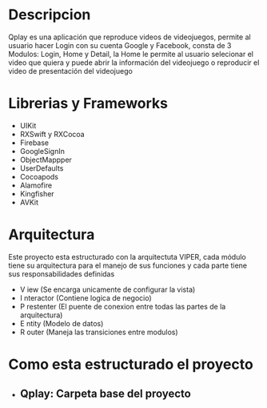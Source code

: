 # Descripcion

Qplay es una aplicación que reproduce videos de videojuegos, permite al usuario hacer Login con su cuenta Google y Facebook, consta de 3 Modulos: Login, Home y Detail, la Home le permite al usuario selecionar el video que quiera y puede abrir la información del videojuego o reproducir el video de presentación del videojuego

# Librerias y Frameworks 
- UIKit
- RXSwift y RXCocoa
- Firebase
- GoogleSignIn
- ObjectMappper
- UserDefaults
- Cocoapods
- Alamofire
- Kingfisher
- AVKit

# Arquitectura

Este proyecto esta estructurado con la arquitectuta VIPER, cada módulo tiene su arquitectura para el manejo de sus funciones y cada parte tiene sus responsabilidades definidas

- V iew (Se encarga unicamente de configurar la vista)
- I nteractor (Contiene logica de negocio)
- P restenter (El puente de conexion entre todas las partes de la arquitectura)
- E ntity (Modelo de datos)
- R outer (Maneja las transiciones entre modulos)

# Como esta estructurado el proyecto

- Qplay: Carpeta base del proyecto
  -
  
